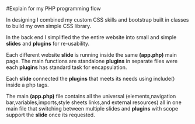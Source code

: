 #Explain for my PHP programming flow 

 In designing I combined  my custom CSS skills and bootstrap built in classes to build my own simple CSS library.
 
 In the back end I simplified the the entire website into small and simple <strong>slides</strong> and <strong>plugins</strong>
 for re-usability.

 Each different website <strong>slide</strong> is running inside the same <strong>(app.php)</strong> main page.
 The main functions are standalone <strong>plugins</strong> in separate files were each <strong>plugins</strong> has standard task for encapsulation.

 Each <strong>slide</strong> connected the <strong>plugins</strong> that meets its needs using 
  include(<plugin path>) inside a php tags.

The main <strong>(app.php)</strong> file contains all the universal (elements,navigation bar,variables,imports,style sheets links,and external resources) all in one main file that switching between multiple slides and <strong>plugins</strong> with scope support the <strong>slide</strong> once its requested.
